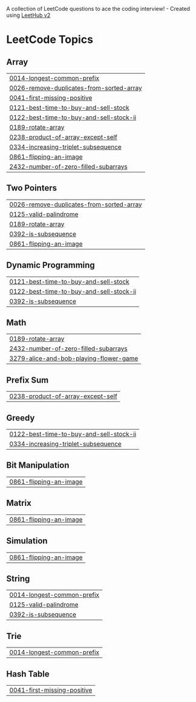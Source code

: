 A collection of LeetCode questions to ace the coding interview! - Created using [LeetHub v2](https://github.com/arunbhardwaj/LeetHub-2.0)
<!---LeetCode Topics Start-->
# LeetCode Topics
## Array
|  |
| ------- |
| [0014-longest-common-prefix](https://github.com/GUNTURUYASWANTH/Leetcode-DSA/tree/master/0014-longest-common-prefix) |
| [0026-remove-duplicates-from-sorted-array](https://github.com/GUNTURUYASWANTH/Leetcode-DSA/tree/master/0026-remove-duplicates-from-sorted-array) |
| [0041-first-missing-positive](https://github.com/GUNTURUYASWANTH/Leetcode-DSA/tree/master/0041-first-missing-positive) |
| [0121-best-time-to-buy-and-sell-stock](https://github.com/GUNTURUYASWANTH/Leetcode-DSA/tree/master/0121-best-time-to-buy-and-sell-stock) |
| [0122-best-time-to-buy-and-sell-stock-ii](https://github.com/GUNTURUYASWANTH/Leetcode-DSA/tree/master/0122-best-time-to-buy-and-sell-stock-ii) |
| [0189-rotate-array](https://github.com/GUNTURUYASWANTH/Leetcode-DSA/tree/master/0189-rotate-array) |
| [0238-product-of-array-except-self](https://github.com/GUNTURUYASWANTH/Leetcode-DSA/tree/master/0238-product-of-array-except-self) |
| [0334-increasing-triplet-subsequence](https://github.com/GUNTURUYASWANTH/Leetcode-DSA/tree/master/0334-increasing-triplet-subsequence) |
| [0861-flipping-an-image](https://github.com/GUNTURUYASWANTH/Leetcode-DSA/tree/master/0861-flipping-an-image) |
| [2432-number-of-zero-filled-subarrays](https://github.com/GUNTURUYASWANTH/Leetcode-DSA/tree/master/2432-number-of-zero-filled-subarrays) |
## Two Pointers
|  |
| ------- |
| [0026-remove-duplicates-from-sorted-array](https://github.com/GUNTURUYASWANTH/Leetcode-DSA/tree/master/0026-remove-duplicates-from-sorted-array) |
| [0125-valid-palindrome](https://github.com/GUNTURUYASWANTH/Leetcode-DSA/tree/master/0125-valid-palindrome) |
| [0189-rotate-array](https://github.com/GUNTURUYASWANTH/Leetcode-DSA/tree/master/0189-rotate-array) |
| [0392-is-subsequence](https://github.com/GUNTURUYASWANTH/Leetcode-DSA/tree/master/0392-is-subsequence) |
| [0861-flipping-an-image](https://github.com/GUNTURUYASWANTH/Leetcode-DSA/tree/master/0861-flipping-an-image) |
## Dynamic Programming
|  |
| ------- |
| [0121-best-time-to-buy-and-sell-stock](https://github.com/GUNTURUYASWANTH/Leetcode-DSA/tree/master/0121-best-time-to-buy-and-sell-stock) |
| [0122-best-time-to-buy-and-sell-stock-ii](https://github.com/GUNTURUYASWANTH/Leetcode-DSA/tree/master/0122-best-time-to-buy-and-sell-stock-ii) |
| [0392-is-subsequence](https://github.com/GUNTURUYASWANTH/Leetcode-DSA/tree/master/0392-is-subsequence) |
## Math
|  |
| ------- |
| [0189-rotate-array](https://github.com/GUNTURUYASWANTH/Leetcode-DSA/tree/master/0189-rotate-array) |
| [2432-number-of-zero-filled-subarrays](https://github.com/GUNTURUYASWANTH/Leetcode-DSA/tree/master/2432-number-of-zero-filled-subarrays) |
| [3279-alice-and-bob-playing-flower-game](https://github.com/GUNTURUYASWANTH/Leetcode-DSA/tree/master/3279-alice-and-bob-playing-flower-game) |
## Prefix Sum
|  |
| ------- |
| [0238-product-of-array-except-self](https://github.com/GUNTURUYASWANTH/Leetcode-DSA/tree/master/0238-product-of-array-except-self) |
## Greedy
|  |
| ------- |
| [0122-best-time-to-buy-and-sell-stock-ii](https://github.com/GUNTURUYASWANTH/Leetcode-DSA/tree/master/0122-best-time-to-buy-and-sell-stock-ii) |
| [0334-increasing-triplet-subsequence](https://github.com/GUNTURUYASWANTH/Leetcode-DSA/tree/master/0334-increasing-triplet-subsequence) |
## Bit Manipulation
|  |
| ------- |
| [0861-flipping-an-image](https://github.com/GUNTURUYASWANTH/Leetcode-DSA/tree/master/0861-flipping-an-image) |
## Matrix
|  |
| ------- |
| [0861-flipping-an-image](https://github.com/GUNTURUYASWANTH/Leetcode-DSA/tree/master/0861-flipping-an-image) |
## Simulation
|  |
| ------- |
| [0861-flipping-an-image](https://github.com/GUNTURUYASWANTH/Leetcode-DSA/tree/master/0861-flipping-an-image) |
## String
|  |
| ------- |
| [0014-longest-common-prefix](https://github.com/GUNTURUYASWANTH/Leetcode-DSA/tree/master/0014-longest-common-prefix) |
| [0125-valid-palindrome](https://github.com/GUNTURUYASWANTH/Leetcode-DSA/tree/master/0125-valid-palindrome) |
| [0392-is-subsequence](https://github.com/GUNTURUYASWANTH/Leetcode-DSA/tree/master/0392-is-subsequence) |
## Trie
|  |
| ------- |
| [0014-longest-common-prefix](https://github.com/GUNTURUYASWANTH/Leetcode-DSA/tree/master/0014-longest-common-prefix) |
## Hash Table
|  |
| ------- |
| [0041-first-missing-positive](https://github.com/GUNTURUYASWANTH/Leetcode-DSA/tree/master/0041-first-missing-positive) |
<!---LeetCode Topics End-->
